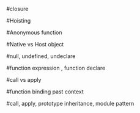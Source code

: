 #closure


#Hoisting


#Anonymous function

#Native vs Host object


#null, undefined, undeclare

#function expression , function declare

#call vs apply

#function binding
past context

#call, apply, prototype inheritance, module pattern
